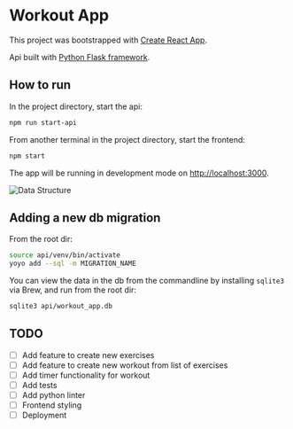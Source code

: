 # Workout App

This project was bootstrapped with [Create React App](https://github.com/facebook/create-react-app).

Api built with [Python Flask framework](https://flask.palletsprojects.com/).

## How to run

In the project directory, start the api:

```bash
npm run start-api
```

From another terminal in the project directory, start the frontend:

```bash
npm start
```

The app will be running in development mode on [http://localhost:3000](http://localhost:3000).

![Data Structure](http://www.plantuml.com/plantuml/proxy?cache=no&src=https://raw.githubusercontent.com/rnewstead1/workout-app/main/data-structure.txt)

## Adding a new db migration
From the root dir:

```bash
source api/venv/bin/activate
yoyo add --sql -m MIGRATION_NAME
```

You can view the data in the db from the commandline by installing `sqlite3` via Brew, and run from the root dir:

```bash
sqlite3 api/workout_app.db
```

## TODO
- [ ] Add feature to create new exercises
- [ ] Add feature to create new workout from list of exercises
- [ ] Add timer functionality for workout
- [ ] Add tests
- [ ] Add python linter
- [ ] Frontend styling
- [ ] Deployment